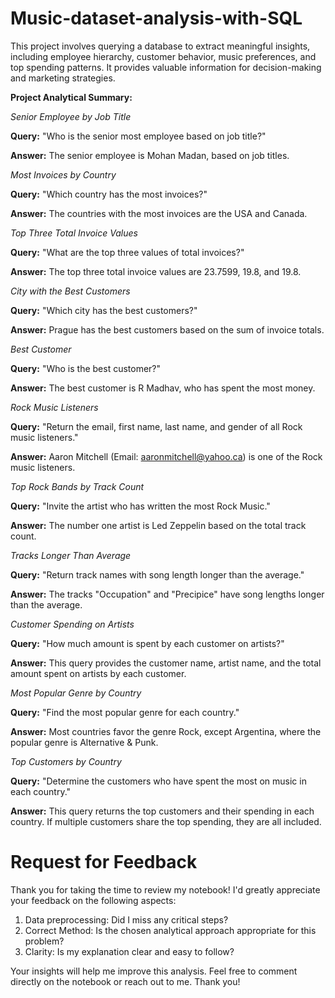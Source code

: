 # Music-dataset-analysis-with-SQL

This project involves querying a database to extract meaningful insights, including employee hierarchy, customer behavior, music preferences, and top spending patterns. It provides valuable information for decision-making and marketing strategies.

**Project Analytical Summary:**

*Senior Employee by Job Title*

**Query:** "Who is the senior most employee based on job title?"

**Answer:** The senior employee is Mohan Madan, based on job titles.

*Most Invoices by Country*

**Query:** "Which country has the most invoices?"

**Answer:** The countries with the most invoices are the USA and Canada.

*Top Three Total Invoice Values*

**Query:** "What are the top three values of total invoices?"

**Answer:** The top three total invoice values are 23.7599, 19.8, and 19.8.

*City with the Best Customers*

**Query:** "Which city has the best customers?"

**Answer:** Prague has the best customers based on the sum of invoice totals.

*Best Customer*

**Query:** "Who is the best customer?"

**Answer:** The best customer is R Madhav, who has spent the most money.

*Rock Music Listeners*

**Query:** "Return the email, first name, last name, and gender of all Rock music listeners."

**Answer:** Aaron Mitchell (Email: aaronmitchell@yahoo.ca) is one of the Rock music listeners.

*Top Rock Bands by Track Count*

**Query:** "Invite the artist who has written the most Rock Music."

**Answer:** The number one artist is Led Zeppelin based on the total track count.

*Tracks Longer Than Average*

**Query:** "Return track names with song length longer than the average."

**Answer:** The tracks "Occupation" and "Precipice" have song lengths longer than the average.

*Customer Spending on Artists*

**Query:** "How much amount is spent by each customer on artists?"

**Answer:** This query provides the customer name, artist name, and the total amount spent on artists by each customer.

*Most Popular Genre by Country*

**Query:** "Find the most popular genre for each country."

**Answer:** Most countries favor the genre Rock, except Argentina, where the popular genre is Alternative & Punk.

*Top Customers by Country*

**Query:** "Determine the customers who have spent the most on music in each country."

**Answer:** This query returns the top customers and their spending in each country. If multiple customers share the top spending, they are all included.


# Request for Feedback
Thank you for taking the time to review my notebook! I'd greatly appreciate your feedback on the following aspects:

1. Data preprocessing: Did I miss any critical steps?
2. Correct Method: Is the chosen analytical approach appropriate for this problem?
3. Clarity: Is my explanation clear and easy to follow?  

Your insights will help me improve this analysis. Feel free to comment directly on the notebook or reach out to me. Thank you!
